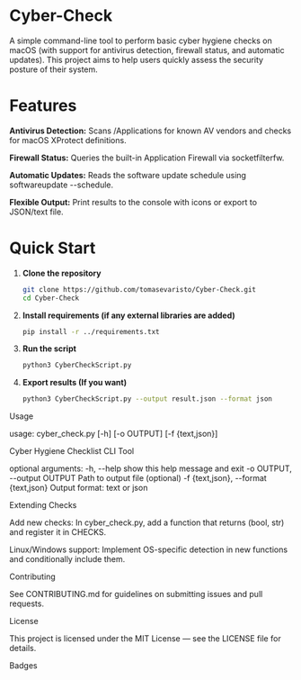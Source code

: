 # Cyber-Check
A simple command-line tool to perform basic cyber hygiene checks on macOS (with support for antivirus detection, firewall status, and automatic updates). This project aims to help users quickly assess the security posture of their system.
# Features

**Antivirus Detection:** Scans /Applications for known AV vendors and checks for macOS XProtect definitions.

**Firewall Status:** Queries the built-in Application Firewall via socketfilterfw.

**Automatic Updates:** Reads the software update schedule using softwareupdate --schedule.

**Flexible Output:** Print results to the console with icons or export to JSON/text file.

# Quick Start

1. **Clone the repository**

   ```bash
   git clone https://github.com/tomasevaristo/Cyber-Check.git
   cd Cyber-Check

2. **Install requirements (if any external libraries are added)**

     ```bash
    pip install -r ../requirements.txt

3. **Run the script**

     ```bash
    python3 CyberCheckScript.py

 4. **Export results (If you want)**

     ```bash
    python3 CyberCheckScript.py --output result.json --format json

Usage

usage: cyber_check.py [-h] [-o OUTPUT] [-f {text,json}]

Cyber Hygiene Checklist CLI Tool

optional arguments:
  -h, --help            show this help message and exit
  -o OUTPUT, --output OUTPUT
                        Path to output file (optional)
  -f {text,json}, --format {text,json}
                        Output format: text or json

Extending Checks

Add new checks: In cyber_check.py, add a function that returns (bool, str) and register it in CHECKS.

Linux/Windows support: Implement OS-specific detection in new functions and conditionally include them.

Contributing

See CONTRIBUTING.md for guidelines on submitting issues and pull requests.

License

This project is licensed under the MIT License — see the LICENSE file for details.

Badges


